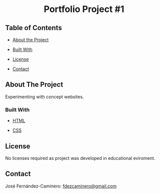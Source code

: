 
<h1 align="center">Portfolio Project #1</h1>



## Table of Contents

* [About the Project](#about-the-project)

* [Built With](#built-with)

* [License](#license)

* [Contact](#contact)

## About The Project

Experimenting with concept websites.

### Built With

* [HTML](https://developer.mozilla.org/en-US/docs/Web/HTML)

* [CSS](https://developer.mozilla.org/en-US/docs/Web/CSS)


## License

No licenses required as project was developed in educational eviroment.

## Contact

José Fernández-Caminero: fdezcaminero@gmail.com <br>
